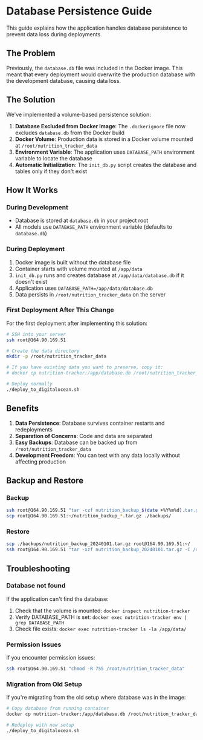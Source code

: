 # Database Persistence Guide

This guide explains how the application handles database persistence to prevent data loss during deployments.

## The Problem

Previously, the `database.db` file was included in the Docker image. This meant that every deployment would overwrite the production database with the development database, causing data loss.

## The Solution

We've implemented a volume-based persistence solution:

1. **Database Excluded from Docker Image**: The `.dockerignore` file now excludes `database.db` from the Docker build
2. **Docker Volume**: Production data is stored in a Docker volume mounted at `/root/nutrition_tracker_data`
3. **Environment Variable**: The application uses `DATABASE_PATH` environment variable to locate the database
4. **Automatic Initialization**: The `init_db.py` script creates the database and tables only if they don't exist

## How It Works

### During Development
- Database is stored at `database.db` in your project root
- All models use `DATABASE_PATH` environment variable (defaults to `database.db`)

### During Deployment
1. Docker image is built without the database file
2. Container starts with volume mounted at `/app/data`
3. `init_db.py` runs and creates database at `/app/data/database.db` if it doesn't exist
4. Application uses `DATABASE_PATH=/app/data/database.db`
5. Data persists in `/root/nutrition_tracker_data` on the server

### First Deployment After This Change

For the first deployment after implementing this solution:

```bash
# SSH into your server
ssh root@164.90.169.51

# Create the data directory
mkdir -p /root/nutrition_tracker_data

# If you have existing data you want to preserve, copy it:
# docker cp nutrition-tracker:/app/database.db /root/nutrition_tracker_data/database.db

# Deploy normally
./deploy_to_digitalocean.sh
```

## Benefits

1. **Data Persistence**: Database survives container restarts and redeployments
2. **Separation of Concerns**: Code and data are separated
3. **Easy Backups**: Database can be backed up from `/root/nutrition_tracker_data`
4. **Development Freedom**: You can test with any data locally without affecting production

## Backup and Restore

### Backup
```bash
ssh root@164.90.169.51 "tar -czf nutrition_backup_$(date +%Y%m%d).tar.gz -C /root nutrition_tracker_data"
scp root@164.90.169.51:~/nutrition_backup_*.tar.gz ./backups/
```

### Restore
```bash
scp ./backups/nutrition_backup_20240101.tar.gz root@164.90.169.51:~/
ssh root@164.90.169.51 "tar -xzf nutrition_backup_20240101.tar.gz -C /root"
```

## Troubleshooting

### Database not found
If the application can't find the database:
1. Check that the volume is mounted: `docker inspect nutrition-tracker`
2. Verify DATABASE_PATH is set: `docker exec nutrition-tracker env | grep DATABASE_PATH`
3. Check file exists: `docker exec nutrition-tracker ls -la /app/data/`

### Permission Issues
If you encounter permission issues:
```bash
ssh root@164.90.169.51 "chmod -R 755 /root/nutrition_tracker_data"
```

### Migration from Old Setup
If you're migrating from the old setup where database was in the image:
```bash
# Copy database from running container
docker cp nutrition-tracker:/app/database.db /root/nutrition_tracker_data/database.db

# Redeploy with new setup
./deploy_to_digitalocean.sh
```
